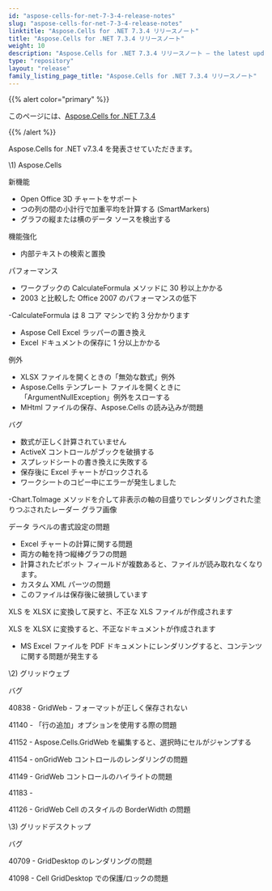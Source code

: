 ```yaml
---
id: "aspose-cells-for-net-7-3-4-release-notes"
slug: "aspose-cells-for-net-7-3-4-release-notes"
linktitle: "Aspose.Cells for .NET 7.3.4 リリースノート"
title: "Aspose.Cells for .NET 7.3.4 リリースノート"
weight: 10
description: "Aspose.Cells for .NET 7.3.4 リリースノート – the latest updates and fixes."
type: "repository"
layout: "release"
family_listing_page_title: "Aspose.Cells for .NET 7.3.4 リリースノート"
---
```

{{% alert color="primary" %}} 

このページには、[Aspose.Cells for .NET 7.3.4](https://releases.aspose.com/cells/net/new-releases/aspose.cells-for-.net-7.3.4/)

{{% /alert %}} 

Aspose.Cells for .NET v7.3.4 を発表させていただきます。



\1) Aspose.Cells 



新機能

- Open Office 3D チャートをサポート
- つの列の間の小計行で加重平均を計算する (SmartMarkers)
- グラフの縦または横のデータ ソースを検出する



機能強化

- 内部テキストの検索と置換



パフォーマンス

- ワークブックの CalculateFormula メソッドに 30 秒以上かかる
- 2003 と比較した Office 2007 のパフォーマンスの低下

-CalculateFormula は 8 コア マシンで約 3 分かかります

- Aspose Cell Excel ラッパーの置き換え
- Excel ドキュメントの保存に 1 分以上かかる



例外

- XLSX ファイルを開くときの「無効な数式」例外
- Aspose.Cells テンプレート ファイルを開くときに「ArgumentNullException」例外をスローする
- MHtml ファイルの保存、Aspose.Cells の読み込みが問題



バグ

- 数式が正しく計算されていません
- ActiveX コントロールがブックを破損する
- スプレッドシートの書き換えに失敗する
- 保存後に Excel チャートがロックされる
- ワークシートのコピー中にエラーが発生しました

-Chart.ToImage メソッドを介して非表示の軸の目盛りでレンダリングされた塗りつぶされたレーダー グラフ画像

 データ ラベルの書式設定の問題

- Excel チャートの計算に関する問題
- 両方の軸を持つ縦棒グラフの問題
- 計算されたピボット フィールドが複数あると、ファイルが読み取れなくなります。
- カスタム XML パーツの問題
- このファイルは保存後に破損しています

 XLS を XLSX に変換して戻すと、不正な XLS ファイルが作成されます

 XLS を XLSX に変換すると、不正なドキュメントが作成されます

- MS Excel ファイルを PDF ドキュメントにレンダリングすると、コンテンツに関する問題が発生する



\2) グリッドウェブ



バグ

40838 - GridWeb - フォーマットが正しく保存されない

41140 - 「行の追加」オプションを使用する際の問題

41152 - Aspose.Cells.GridWeb を編集すると、選択時にセルがジャンプする

41154 - onGridWeb コントロールのレンダリングの問題

41149 - GridWeb コントロールのハイライトの問題

41183 - 

41126 - GridWeb Cell のスタイルの BorderWidth の問題



\3) グリッドデスクトップ



バグ

40709 - GridDesktop のレンダリングの問題

41098 - Cell GridDesktop での保護/ロックの問題
